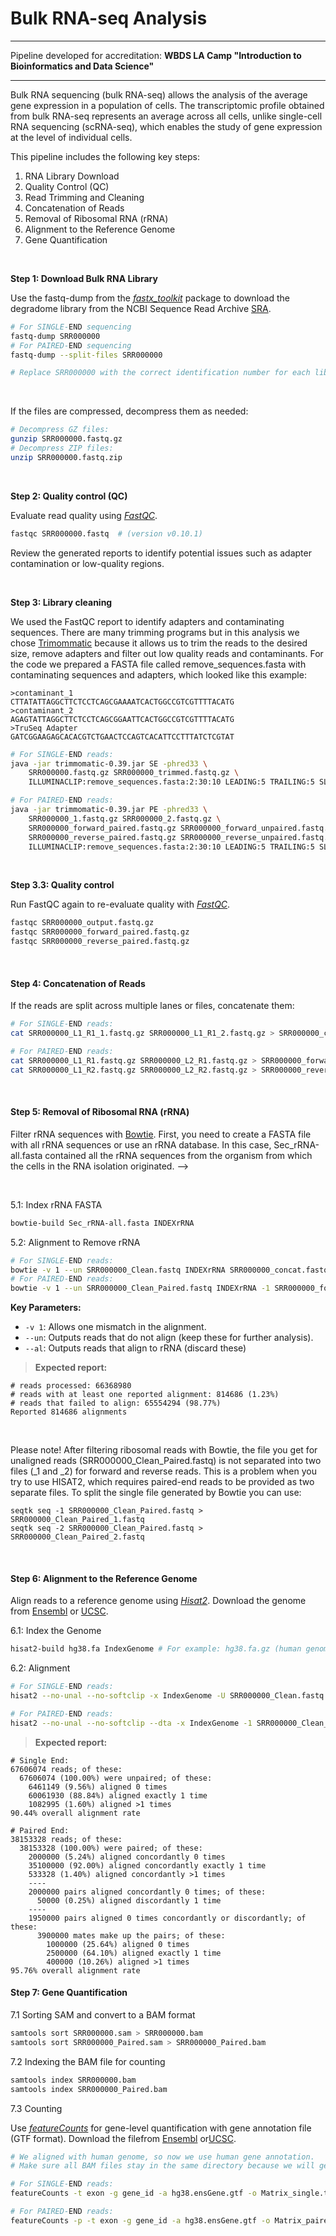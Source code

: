 # Bulk RNA-seq Analysis

---
Pipeline developed for accreditation: **WBDS LA Camp "Introduction to Bioinformatics and Data Science"**

---

Bulk RNA sequencing (bulk RNA-seq) allows the analysis of the average gene expression in a population of cells. The transcriptomic profile obtained from bulk RNA-seq represents an average across all cells, unlike single-cell RNA sequencing (scRNA-seq), which enables the study of gene expression at the level of individual cells.

This pipeline includes the following key steps:

1. RNA Library Download
2. Quality Control (QC)
3. Read Trimming and Cleaning
4. Concatenation of Reads
5. Removal of Ribosomal RNA (rRNA)
6. Alignment to the Reference Genome
7. Gene Quantification

<br>

**Step 1: Download Bulk RNA Library**

Use the fastq-dump from the [*fastx_toolkit*](https://github.com/agordon/fastx_toolkit) package to download the degradome library from the NCBI Sequence Read Archive [SRA](https://www.ncbi.nlm.nih.gov/sra).

```bash
# For SINGLE-END sequencing
fastq-dump SRR000000                    
# For PAIRED-END sequencing
fastq-dump --split-files SRR000000      

# Replace SRR000000 with the correct identification number for each library.
```
<br>

If the files are compressed, decompress them as needed:

```bash
# Decompress GZ files:
gunzip SRR000000.fastq.gz
# Decompress ZIP files:
unzip SRR000000.fastq.zip
```
<br>

**Step 2: Quality control (QC)**

Evaluate read quality using [*FastQC*](https://www.bioinformatics.babraham.ac.uk/projects/fastqc/).

```bash
fastqc SRR000000.fastq  # (version v0.10.1)
```
Review the generated reports to identify potential issues such as adapter contamination or low-quality regions.

<br>

**Step 3: Library cleaning**

We used the FastQC report to identify adapters and contaminating sequences. There are many trimming programs but in this analysis we chose
[Trimommatic](https://github.com/usadellab/Trimmomatic) because it allows us to trim the reads to the desired size, remove adapters and filter out low quality reads and contaminants.
For the code we prepared a FASTA file called remove_sequences.fasta with contaminating sequences and adapters, which looked like this example:

```
>contaminant_1
CTTATATTAGGCTTCTCCTCAGCGAAAATCACTGGCCGTCGTTTTACATG
>contaminant_2
AGAGTATTAGGCTTCTCCTCAGCGGAATTCACTGGCCGTCGTTTTACATG
>TruSeq Adapter
GATCGGAAGAGCACACGTCTGAACTCCAGTCACATTCCTTTATCTCGTAT
```

```bash
# For SINGLE-END reads:
java -jar trimmomatic-0.39.jar SE -phred33 \
    SRR000000.fastq.gz SRR000000_trimmed.fastq.gz \
    ILLUMINACLIP:remove_sequences.fasta:2:30:10 LEADING:5 TRAILING:5 SLIDINGWINDOW:4:15 MINLEN:36

# For PAIRED-END reads:
java -jar trimmomatic-0.39.jar PE -phred33 \
    SRR000000_1.fastq.gz SRR000000_2.fastq.gz \
    SRR000000_forward_paired.fastq.gz SRR000000_forward_unpaired.fastq.gz \
    SRR000000_reverse_paired.fastq.gz SRR000000_reverse_unpaired.fastq.gz \
    ILLUMINACLIP:remove_sequences.fasta:2:30:10 LEADING:5 TRAILING:5 SLIDINGWINDOW:4:15 MINLEN:36
```
<br>

**Step 3.3: Quality control**

Run FastQC again to re-evaluate quality with [*FastQC*](https://www.bioinformatics.babraham.ac.uk/projects/fastqc/).

```bash
fastqc SRR000000_output.fastq.gz  
fastqc SRR000000_forward_paired.fastq.gz
fastqc SRR000000_reverse_paired.fastq.gz
```

<br>

#### Step 4: Concatenation of Reads

If the reads are split across multiple lanes or files, concatenate them:

```bash
# For SINGLE-END reads:
cat SRR000000_L1_R1_1.fastq.gz SRR000000_L1_R1_2.fastq.gz > SRR000000_concat.fastq.gz

# For PAIRED-END reads:
cat SRR000000_L1_R1.fastq.gz SRR000000_L2_R1.fastq.gz > SRR000000_forward.fastq.gz
cat SRR000000_L1_R2.fastq.gz SRR000000_L2_R2.fastq.gz > SRR000000_reverse.fastq.gz
```

<br>

#### Step 5: Removal of Ribosomal RNA (rRNA)

Filter rRNA sequences with [Bowtie](https://bowtie-bio.sourceforge.net/index.shtml). First, you need to create a FASTA file with all rRNA sequences or use an rRNA database. In this case, Sec_rRNA-all.fasta contained all the rRNA sequences from the organism from which the cells in the RNA isolation originated. -->

<br>

5.1: Index rRNA FASTA

```bash
bowtie-build Sec_rRNA-all.fasta INDEXrRNA
```

5.2: Alignment to Remove rRNA

```bash
# For SINGLE-END reads:
bowtie -v 1 --un SRR000000_Clean.fastq INDEXrRNA SRR000000_concat.fastq.gz --al SRR000000_Ribosomal.fastq.gz
# For PAIRED-END reads:
bowtie -v 1 --un SRR000000_Clean_Paired.fastq INDEXrRNA -1 SRR000000_forward.fastq.gz SRR000000_reverse.fastq.gz --al SRR000000_Ribosomales_Paired.fastq
```

**Key Parameters:**
- `-v 1`: Allows one mismatch in the alignment.
- `--un`: Outputs reads that do not align (keep these for further analysis).
- `--al`: Outputs reads that align to rRNA (discard these)


> **Expected report:**

```
# reads processed: 66368980
# reads with at least one reported alignment: 814686 (1.23%)
# reads that failed to align: 65554294 (98.77%)
Reported 814686 alignments
```
<br>

Please note!
After filtering ribosomal reads with Bowtie, the file you get for unaligned reads (SRR000000_Clean_Paired.fastq) is not separated into two files (_1 and _2) for forward and reverse reads. 
This is a problem when you try to use HISAT2, which requires paired-end reads to be provided as two separate files. To split the single file generated by Bowtie you can use:

```
seqtk seq -1 SRR000000_Clean_Paired.fastq > SRR000000_Clean_Paired_1.fastq
seqtk seq -2 SRR000000_Clean_Paired.fastq > SRR000000_Clean_Paired_2.fastq
```
<br>

#### Step 6: Alignment to the Reference Genome

Align reads to a reference genome using *[Hisat2](https://daehwankimlab.github.io/hisat2)*. Download the genome from [Ensembl](https://www.ensembl.org) or [UCSC](https://genome.ucsc.edu/).

6.1: Index the Genome

```bash
hisat2-build hg38.fa IndexGenome # For example: hg38.fa.gz (human genome)
```

6.2: Alignment

```bash
# For SINGLE-END reads:
hisat2 --no-unal --no-softclip -x IndexGenome -U SRR000000_Clean.fastq -S SRR000000.sam -summary-file SRR000000_summary.txt

# For PAIRED-END reads:
hisat2 --no-unal --no-softclip --dta -x IndexGenome -1 SRR000000_Clean_Paired_1.fastq -2 SRR000000_Clean_Paired_2.fastq -S SRR000000_Paired.sam --summary-file SRR000000_Paired_summary.txt
```
> **Expected report:**

```
# Single End:
67606074 reads; of these:
  67606074 (100.00%) were unpaired; of these:
    6461149 (9.56%) aligned 0 times
    60061930 (88.84%) aligned exactly 1 time
    1082995 (1.60%) aligned >1 times
90.44% overall alignment rate

# Paired End:
38153328 reads; of these:
  38153328 (100.00%) were paired; of these:
    2000000 (5.24%) aligned concordantly 0 times
    35100000 (92.00%) aligned concordantly exactly 1 time
    533328 (1.40%) aligned concordantly >1 times
    ----
    2000000 pairs aligned concordantly 0 times; of these:
      50000 (0.25%) aligned discordantly 1 time
    ----
    1950000 pairs aligned 0 times concordantly or discordantly; of these:
      3900000 mates make up the pairs; of these:
        1000000 (25.64%) aligned 0 times
        2500000 (64.10%) aligned exactly 1 time
        400000 (10.26%) aligned >1 times
95.76% overall alignment rate
```

#### Step 7: Gene Quantification

7.1 Sorting SAM and convert to a BAM format

```bash
samtools sort SRR000000.sam > SRR000000.bam
samtools sort SRR000000_Paired.sam > SRR000000_Paired.bam
```
7.2 Indexing the BAM file for counting

```bash
samtools index SRR000000.bam
samtools index SRR000000_Paired.bam
```

7.3 Counting

Use *[featureCounts](https://subread.sourceforge.net/featureCounts.html)* for gene-level quantification with gene annotation file (GTF format). Download the filefrom [Ensembl](https://www.ensembl.org) or[UCSC](https://genome.ucsc.edu/).

```bash
# We aligned with human genome, so now we use human gene annotation.
# Make sure all BAM files stay in the same directory because we will generate a TAB file with the counts of all imputs (*).

# For SINGLE-END reads:
featureCounts -t exon -g gene_id -a hg38.ensGene.gtf -o Matrix_single.tab *.bam 

# For PAIRED-END reads:
featureCounts -p -t exon -g gene_id -a hg38.ensGene.gtf -o Matrix_paired.tab *.bam
```
